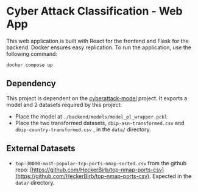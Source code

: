 # Cyber Attack Classification - Web App

This web application is built with React for the frontend and Flask for the backend. Docker ensures easy replication. To run the application, use the following command:

```
docker compose up
```

## Dependency

This project is dependent on the [cyberattack-model](https://github.com/dominicbraam/cyberattack-model) project. It exports a model and 2 datasets required by this project:

- Place the model at `./backend/models/model_pl_wrapper.pckl`
- Place the two transformed datasets, `dbip-asn-transformed.csv` and `dbip-country-transformed.csv` , in the `data/` directory.

## External Datasets

- `top-30000-most-popular-tcp-ports-nmap-sorted.csv` from the github repo: [https://github.com/HeckerBirb/top-nmap-ports-csv](https://github.com/HeckerBirb/top-nmap-ports-csv). Expected in the `data/` directory.
